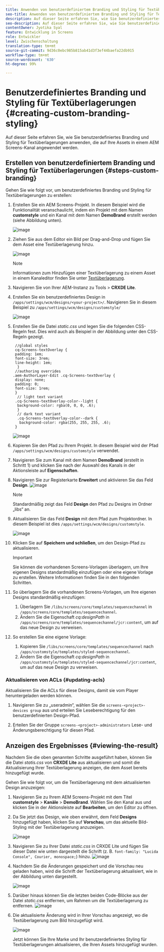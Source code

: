 ```yaml
---
title: Anwenden von benutzerdefiniertem Branding und Styling für Textüberlagerungen
seo-title: Anwenden von benutzerdefiniertem Branding und Styling für Textüberlagerungen
description: Auf dieser Seite erfahren Sie, wie Sie benutzerdefiniertes Branding und Styling für Textüberlagerungen anwenden.
seo-description: Auf dieser Seite erfahren Sie, wie Sie benutzerdefiniertes Branding und Styling für Textüberlagerungen anwenden.
contentOwner: Jyotika Syal
feature: Entwicklung in Screens
role: Entwickler
level: Zwischenschaltung
translation-type: tm+mt
source-git-commit: 9d36c0ebc985b815ab41d3f3ef44baefa22db915
workflow-type: tm+mt
source-wordcount: '630'
ht-degree: 99%

---
```



# Benutzerdefiniertes Branding und Styling für Textüberlagerungen {#creating-custom-branding-styling}

Auf dieser Seite erfahren Sie, wie Sie benutzerdefiniertes Branding und Styling für Textüberlagerungen anwenden, die auf Ihre Assets in einem AEM Screens-Kanal angewendet werden.

## Erstellen von benutzerdefiniertem Branding und Styling für Textüberlagerungen {#steps-custom-branding}

Gehen Sie wie folgt vor, um benutzerdefiniertes Branding und Styling für Textüberlagerungen zu erstellen:

1. Erstellen Sie ein AEM Screens-Projekt. In diesem Beispiel wird die Funktionalität veranschaulicht, indem ein Projekt mit dem Namen **customstyle** und ein Kanal mit dem Namen **DemoBrand** erstellt werden (siehe Abbildung unten).

   ![image](/help/user-guide/assets/custom-brand/custom-brand1.png)

1. Ziehen Sie aus dem Editor ein Bild per Drag-and-Drop und fügen Sie dem Asset eine Textüberlagerung hinzu.

   ![image](/help/user-guide/assets/custom-brand/custom-brand2.png)

   >[!NOTE]
   >Informationen zum Hinzufügen einer Textüberlagerung zu einem Asset in einem Kanaleditor finden Sie unter [Textüberlagerung](/help/user-guide/text-overlay.md).

1. Navigieren Sie von Ihrer AEM-Instanz zu Tools > **CRXDE Lite**.

1. Erstellen Sie ein benutzerdefiniertes Design in `/apps/settings/wcm/designs/<your-project>/`. Navigieren Sie in diesem Beispiel zu `/apps/settings/wcm/designs/customstyle/`

   ![image](/help/user-guide/assets/custom-brand/custom-brand3.png)

1. Erstellen Sie die Datei *static.css* und legen Sie die folgenden CSS-Regeln fest. Dies wird auch als Beispiel in der Abbildung unter den CSS-Regeln gezeigt.

   ```shell
    //global styles
    cq-Screens-textOverlay {
    padding: 1em;
    font-size: 3rem;
    line-height: 1em;
     }
    //authoring overrides
   .aem-AuthorLayer-Edit .cq-Screens-textOverlay {
    display: none;
    padding: 0;
    font-size: 1rem;
    }
     // light text variant
    .cq-Screens-textOverlay-color--light {
     background-color: rgba(0, 0, 0, .6);
     }
     // dark text variant
     .cq-Screens-textOverlay-color--dark {
      background-color: rgba(255, 255, 255, .6);
    }
   ```

   ![image](/help/user-guide/assets/custom-brand/custom-brand4.png)

1. Kopieren Sie den Pfad zu Ihrem Projekt. In diesem Beispiel wird der Pfad `/apps/settings/wcm/designs/customstyle` verwendet.

1. Navigieren Sie zum Kanal mit dem Namen **DemoBrand** (erstellt in Schritt 1) und klicken Sie nach der Auswahl des Kanals in der Aktionsleiste auf **Eigenschaften**.

1. Navigieren Sie zur Registerkarte **Erweitert** und aktivieren Sie das Feld **Design**.
   ![image](/help/user-guide/assets/custom-brand/custom-brand5.png)

   >[!NOTE]
   >Standardmäßig zeigt das Feld **Design** den Pfad zu Designs im Ordner „libs“ an.

1. Aktualisieren Sie das Feld **Design** mit dem Pfad zum Projektordner. In diesem Beispiel ist dies `/apps/settings/wcm/designs/customstyle`.

   ![image](/help/user-guide/assets/custom-brand/custom-brand6.png)

1. Klicken Sie auf **Speichern und schließen**, um den Design-Pfad zu aktualisieren.

   >[!IMPORTANT]
   >Sie können die vorhandenen Screens-Vorlagen überlagern, um Ihre eigenen Designs standardmäßig einzufügen oder eine eigene Vorlage zu erstellen. Weitere Informationen finden Sie in den folgenden Schritten.

1. So überlagern Sie die vorhandenen Screens-Vorlagen, um Ihre eigenen Designs standardmäßig einzufügen:

   1. Überlagern Sie `/libs/screens/core/templates/sequencechannel` in `/apps/screens/core/templates/sequencechannel`.
   1. Ändern Sie die Eigenschaft *cq:designPath* in `/apps/screens/core/templates/sequencechannel/jcr:content`, um auf das neue Design zu verweisen.

1. So erstellen Sie eine eigene Vorlage:
   1. Kopieren Sie `/libs/screens/core/templates/sequencechannel` nach `/apps/customstyle/templates/styled-sequencechannel`.
   1. Ändern Sie die Eigenschaft *cq:designPath* in `/apps/customstyle/templates/styled-sequencechannel/jcr:content`, um auf das neue Design zu verweisen.


### Aktualisieren von ACLs {#updating-acls}

Aktualisieren Sie die ACLs für diese Designs, damit sie vom Player heruntergeladen werden können.

1. Navigieren Sie zu „useradmin“, wählen Sie die `screens-<project>-devices group` aus und erteilen Sie Leseberechtigung für den benutzerdefinierten Design-Pfad.

1. Erteilen Sie der Gruppe `screens-<project>-administrators` Lese- und Änderungsberechtigung für diesen Pfad.

## Anzeigen des Ergebnisses {#viewing-the-result}

Nachdem Sie die oben genannten Schritte ausgeführt haben, können Sie die Datei *statis.css* von **CRXDE Lite** aus aktualisieren und somit die Aktualisierung Ihrer Textüberlagerung anzeigen, die dem Asset bereits hinzugefügt wurde.

Gehen Sie wie folgt vor, um die Textüberlagerung mit dem aktualisierten Design anzuzeigen:

1. Navigieren Sie zu Ihrem AEM Screens-Projekt mit dem Titel **customstyle** > **Kanäle** > **DemoBrand**. Wählen Sie den Kanal aus und klicken Sie in der Aktionsleiste auf **Bearbeiten**, um den Editor zu öffnen.

1. Da Sie jetzt das Design, wie oben erwähnt, dem Feld **Designs** hinzugefügt haben, klicken Sie auf **Vorschau**, um das aktuelle Bild-Styling mit der Textüberlagerung anzuzeigen.

   ![image](/help/user-guide/assets/custom-brand/custom-brand7.png)

1. Navigieren Sie zu Ihrer Datei *static.css* in CRXDE Lite und fügen Sie dieser Datei wie unten dargestellt die Schrift (z. B. `font-family: "Lucida Console", Courier, monospace;`) hinzu.
   ![image](/help/user-guide/assets/custom-brand/custom-brand8.png)

1. Nachdem Sie die Änderungen gespeichert und die Vorschau neu geladen haben, wird die Schrift der Textüberlagerung aktualisiert, wie in der Abbildung unten dargestellt.

   ![image](/help/user-guide/assets/custom-brand/custom-brand9.png)

1. Darüber hinaus können Sie die letzten beiden Code-Blöcke aus der Datei *static.css* entfernen, um Rahmen um die Textüberlagerung zu entfernen.
   ![image](/help/user-guide/assets/custom-brand/custom-brand10.png)

1. Die aktualisierte Änderung wird in Ihrer Vorschau angezeigt, wo die Textüberlagerung zum Bild hinzugefügt wird.

   ![image](/help/user-guide/assets/custom-brand/custom-brand11.png)

   Jetzt können Sie Ihre Marke und Ihr benutzerdefiniertes Styling für Textüberlagerungen aktualisieren, die Ihren Assets hinzugefügt wurden.









